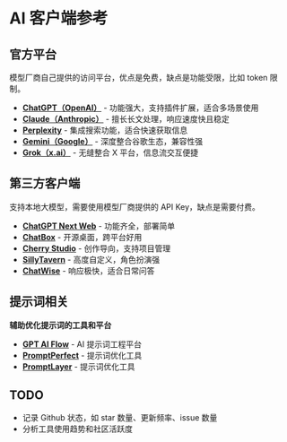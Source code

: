 # AI 客户端参考

## 官方平台

模型厂商自己提供的访问平台，优点是免费，缺点是功能受限，比如 token 限制。

- [**ChatGPT（OpenAI）**](https://openai.com/chatgpt) - 功能强大，支持插件扩展，适合多场景使用
- [**Claude（Anthropic）**](https://www.anthropic.com/index/claude) - 擅长长文处理，响应速度快且稳定
- [**Perplexity**](https://www.perplexity.ai/) - 集成搜索功能，适合快速获取信息
- [**Gemini（Google）**](https://ai.google/) - 深度整合谷歌生态，兼容性强
- [**Grok（x.ai）**](https://x.ai/) - 无缝整合 X 平台，信息流交互便捷

## 第三方客户端

支持本地大模型，需要使用模型厂商提供的 API Key，缺点是需要付费。

- [**ChatGPT Next Web**](https://github.com/ChatGPTNextWeb/NextChat) - 功能齐全，部署简单
- [**ChatBox**](https://github.com/Bin-Huang/chatbox) - 开源桌面，跨平台好用
- [**Cherry Studio**](https://github.com/CherryHQ/cherry-studio) - 创作导向，支持项目管理
- [**SillyTavern**](https://github.com/SillyTavern/SillyTavern) - 高度自定义，角色扮演强
- [**ChatWise**](https://chatwise.ai) - 响应极快，适合日常问答

## 提示词相关

**辅助优化提示词的工具和平台**

- [**GPT AI Flow**](https://www.gptaiflow.tech) - AI 提示词工程平台
- [**PromptPerfect**](https://promptperfect.jina.ai/) - 提示词优化工具
- [**PromptLayer**](https://promptlayer.com/) - 提示词优化工具

## TODO

- 记录 Github 状态，如 star 数量、更新频率、issue 数量
- 分析工具使用趋势和社区活跃度
